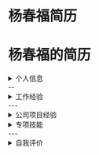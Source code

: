 # 杨春福简历
# 杨春福的简历

<details>
<summary>个人信息</summary>
![头像](http://ww3.sinaimg.cn/mw690/006nRIk4jw1f47w4c4ejlj302w04tdfu.jpg)
**姓名**:杨春福
**手机**:13411932317
**邮箱**:13411932317@163.com
**首页**:http://www.cnblogs.com/jordanYang/
**社区**:https://github.com/MichaelJordanYang
**学历**:本科
**工作经验**:一年半
**工作状态**:已经离职,可随时上岗
</details>
--
<details>
<summary>工作经验</summary>

时间 | 公司 | 部门 | 职位 | 岗位职责
--- | --- | --- | --- | ---
**2015-04** 至 **2016-05** | 惠州半城传媒有限公司 | 移动开发部 | iOS开发工程师 | 界面搭建与功能开发

</details>
---
<details>
<summary>公司项目经验</summary>

**1. [吃喝惠州](https://itunes.apple.com/cn/app/chi-he-hui-zhou/id962246564?mt=8)(2014-10~2015-3)**
>吃喝惠州App是惠州美食、消费、购物、集优惠资讯、生活分享、交流互动和美食消费为一体的App.

**项目职责**

* 团队开发(负责推荐主界面搭建以及设计圈子界面模块,代码的开发,确定产品UI和后期调试,产品后期配合其他部门进行bug的修复和测试,最后协助项目经理对整体架构搭建以及相关证书配置,负责项目后期产品更新迭代)

**技术要点**

* 项目使用MVC模式划分模块，使项目结构更加清晰。使用单利、通知、代理、工厂等设计模式。
* 推荐界面使用自己封装好的框架GInfiniteScrollView，实现图片轮播功能。
* 自定义UITableViewCell展示信息，利用didSelectRow方法跳转相应的控制器展示信息 。
* 使用JSON数据的解析，与SDWebImage框架对图片进行缓存，上传下载数据使用封装好的工具类进行传输。
* 顶部的导航栏使用自定义UISearchbar继承UITextfield检索帖子、文章、用户,显示搜索的结果。
* 集成友盟分享，方便用户用户分享。
* 使用UIImageWriteToSavedPhotosAlbum往照片库里面储存图片。
* 福利模块导航栏二维码功能封装重构。
* 网络请求采用AFNetworking封装了一套公用的HTTPRequestTool工具类，便于改成其他第三方框架以及发送请求获取数据。


**2. [在惠州](https://itunes.apple.com/cn/app/zai-hui-zhou/id1024945119?mt=8)(2015-4~2015-8)**
> 在惠州是一款专注于惠州美食、生活分享、网友互动的即使移动社交平台，网友随时随地的了解惠州美食，分享惠州生活。发现惠州之美，让网友在惠州的生活更有趣。

**项目职责**

* 在该项目中(在该项目中负责(app功能开发,上线等)
**技术要点**

* 项目引导页业务逻辑的设计以及性能优化.
* 自定义UICollectionViewLayout，通过delegate返回布局的高度传递cell 索引。根据接口中返回的宽高来设置显示的CollectionViewcell的一个大小。主要是在布局类中对cell的位置的一个摆放,需要在布局类中动态去计算得到当前的一个最短的位置,然后根据最短的位置摆放新的cell。
* 自定义下拉刷新，下拉刷新，跟上拉加载新数据的实现。这里使用的是MJrefresh来实现这个刷新操作，我们知道在collectionview上下拖动的时候会触发偏移量的改变，根据这个我们来实现这个刷新操作，请求新一页的数据或者是重新请求数据,再异步回到主线程通知collectionview的数据刷新。
* 统一设置返回按钮和全局滑动返回。
* UITableview的循环利用以及自定义cell、UITableview的级联菜单
* 网络请求采用AFNetworking封装了一套公用的HTTPRequestTool工具类，便于改成其他第三方框架以及发送请求获取数据。
* 监听滑动偏移量,实现点击按钮回到顶部的功能。
* 利用了友盟实现了第三方分享至微信，QQ和微博。
* 使用了第三方的sqlite管理工具fmdb配和自己在第三方的基础上封装的数据库工具类来实现。
* 图片处理,这里采用的是第三方的sdwebimge的图片处理。
* 利用第三方环信SDK实现了即时通讯聊天功能。
* 使用正则表达式对手机号和密码进行校验。
* 使用MD5对密码进行加密传输。
 
</details>

<details>
<summary>专项技能</summary>

* 熟悉使用`C/Objective-C/Swift`语言编程,并且使用`Xcode`工具进行开发;
* 熟悉`MVC`、代理、单例、观察者等常用设计模式;
* 熟练使用`Xib`、`Storyboard`结合纯代码进行开发;
* 熟练使用第三方库管理工具`CocoaPods`.
* 熟悉友盟第三方登录`SDK`和百度地图的集成;
* 熟悉融云即时通讯SDK和集成支付宝、微信支付的支付功能
* 熟悉XML、JSON的使用,用于网络数据传输和解析;
* 熟悉使用`SVN`、`Git`源代码管理工具进行团队开发;
* 熟悉`iOS`网络通信机制、多线程、UI界面交互、数据库存储、等;
* 熟悉`iPhone`、`iPad`应用开发流程，和对`iPhone`、`iPad`进行屏幕尺寸和版本的适配。
* 了解HTML5,JS,CSS,jQuery.
* 了解React-Native之iOS与Android之间的跨平台开发,即可运行在安卓,亦可运行在iPhone上. 
* 了解`OC`的`runtime`的运行机制和内存管理;
* 了解APNs苹果推送通知服务



</details>
---
<details>
<summary>自我评价</summary>
>
我是一个乐观自信的人，无论做什么事情都会全力以赴，不留遗憾，`人生可以有后悔，但别有遗憾`我热爱生活，热爱学习，对未知的明天充满好奇。对于程序员这份工作,我认为带给我最大的收获是让我思考的有逻辑，去得到想要的结果，潜移默化的让我对人生的态度也有了某些转变。我喜欢一切美好的事物，永远都保持着一种乐观积极的心态。这就是我，相信自己相信知识。
我在闲暇的时候会学习新的技术和朋友同事交流.现在也是`CSDN`、博客园、`Github`、`CocoaChina`、`Stack Overflow`等技术交流网站的常客。能够使用Objective-C进行开发,对Swift有一定的了解使用.闲暇的时候也会写**[我的博客地址]
(http://www.cnblogs.com/jordanYang/)**分享和学习知识.
       工作积极进取,态度认真、爱好运动，喜欢打篮球，乒乓球，台球,等体育运动,希望可以寻求有共同爱好的团队.
>
           
</details>




